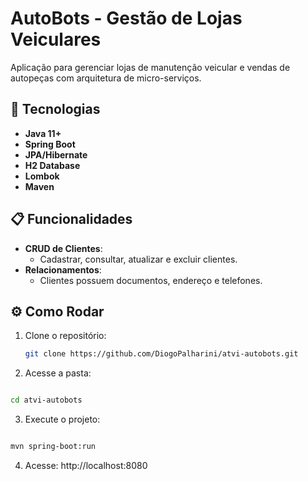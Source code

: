 # AutoBots - Gestão de Lojas Veiculares

Aplicação para gerenciar lojas de manutenção veicular e vendas de autopeças com arquitetura de micro-serviços.

## 🚀 Tecnologias
- **Java 11+**
- **Spring Boot**
- **JPA/Hibernate**
- **H2 Database**
- **Lombok**
- **Maven**

## 📋 Funcionalidades
- **CRUD de Clientes**:
  - Cadastrar, consultar, atualizar e excluir clientes.
- **Relacionamentos**:
  - Clientes possuem documentos, endereço e telefones.

## ⚙️ Como Rodar
1. Clone o repositório:
   ```bash
   git clone https://github.com/DiogoPalharini/atvi-autobots.git
   ```
2. Acesse a pasta:
```bash

cd atvi-autobots
```
3. Execute o projeto:
```bash

mvn spring-boot:run
```
4. Acesse: http://localhost:8080
